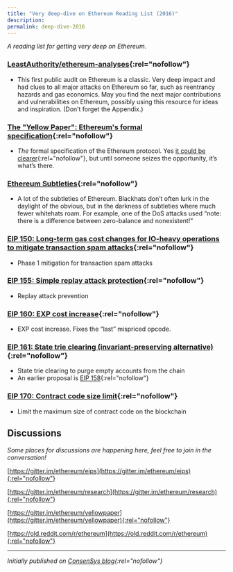 ```yaml
---
title: "Very deep-dive on Ethereum Reading List (2016)"
description:
permalink: deep-dive-2016
---
```


_A reading list for getting very deep on Ethereum._

### [LeastAuthority/ethereum-analyses](https://github.com/LeastAuthority/ethereum-analyses){:rel="nofollow"}

-   This first public audit on Ethereum is a classic. Very deep impact and had clues to all major attacks on Ethereum so far, such as reentrancy hazards and gas economics. May you find the next major contributions and vulnerabilities on Ethereum, possibly using this resource for ideas and inspiration. (Don’t forget the Appendix.)

### [The "Yellow Paper": Ethereum's formal specification](https://github.com/ethereum/yellowpaper){:rel="nofollow"}

-   _The_  formal specification of the Ethereum protocol. Yes [it could be clearer](https://old.reddit.com/r/ethereum/comments/5eqggd/folks_gav_gave_you_a_spec_use_it){:rel="nofollow"}, but until someone seizes the opportunity, it’s what’s there.

### [Ethereum Subtleties](https://github.com/ethereum/wiki/wiki/Subtleties/6e97c9cea49605264c6f4d1dc9e1939b1f89a5a3){:rel="nofollow"}

-   A lot of the subtleties of Ethereum. Blackhats don’t often lurk in the daylight of the obvious, but in the darkness of subtleties where much fewer whitehats roam. For example, one of the DoS attacks used “note: there is a difference between zero-balance and nonexistent!”

### [EIP 150: Long-term gas cost changes for IO-heavy operations to mitigate transaction spam attacks](https://github.com/ethereum/eips/issues/150){:rel="nofollow"}

-   Phase 1 mitigation for transaction spam attacks

### [EIP 155: Simple replay attack protection](https://github.com/ethereum/EIPs/issues/155){:rel="nofollow"}

-   Replay attack prevention

### [EIP 160: EXP cost increase](https://github.com/ethereum/EIPs/issues/160){:rel="nofollow"}

-   EXP cost increase. Fixes the “last” mispriced opcode.

### [EIP 161: State trie clearing (invariant-preserving alternative)](https://github.com/ethereum/EIPs/issues/161){:rel="nofollow"}

-   State trie clearing to purge empty accounts from the chain
-   An earlier proposal is [EIP 158](https://github.com/ethereum/eips/issues/158){:rel="nofollow"}

### [EIP 170: Contract code size limit](https://github.com/ethereum/EIPs/issues/170){:rel="nofollow"}

-   Limit the maximum size of contract code on the blockchain

## **Discussions**

_Some places for discussions are happening here, feel free to join in the conversation!_

[https://gitter.im/ethereum/eips](https://gitter.im/ethereum/eips){:rel="nofollow"}

[https://gitter.im/ethereum/research](https://gitter.im/ethereum/research){:rel="nofollow"}

[https://gitter.im/ethereum/yellowpaper](https://gitter.im/ethereum/yellowpaper){:rel="nofollow"}

[https://old.reddit.com/r/ethereum](https://old.reddit.com/r/ethereum){:rel="nofollow"}

* * *
_Initially published on [ConsenSys blog](https://medium.com/@ConsenSys/very-deep-dive-on-ethereum-reading-list-f5b1122e5990){:rel="nofollow"}_
